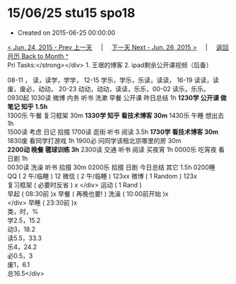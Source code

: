 # 15/06/25 stu15 spo18

* Created on 2015-06-25 00:00:00

[&lt; Jun. 24, 2015 - Prev 上一天](d24.md)     \|     [下一天 Next - Jun. 26, 2015 &gt;](d26.md)     \|     [返回月历 Back to Month ^](index.md)   
Pri Tasks:&lt;/strong&gt;&lt;/div&gt; 1. 王垠的博客 2. ipad剩余公开课视频（后备）  
   
 08-11 ， 读，读学，学学， 12-15 学乐，学乐，乐读，读读， 16-19 读读，读废，废必，动动， 20-23 动动，动动，读读，乐乐，00-02 读乐，乐乐。   
 0930起 1030读 微博 内务 听书 洗漱 早餐 公开课 昨日总结 1h **1230学 公开课 做笔记 知乎 1.5h**   
 1300乐 午餐 复习框架 30m **1330学 知乎 看技术博客 30m** 1430乐 午睡 想出去 1h   
 1500读 考虑 日记 拾掇 1700读 逛街 听书 阅读 3.5h **1730学 看技术博客 30m** 1830废 看同学打游戏 1h 1900必 问同学该租北京哪里的房 30m   
 **2200动 晚餐 毽球训练 3h** 2300读 交通 听书 阅读 买夜宵 1h 0000乐 吃宵夜 看日剧 1h   
 0030读 洗澡 听书 拾掇 30m 0200乐 拾掇 日剧 今日总结 其它 1.5h 0200睡   
 QQ \( 2 午/临睡 \) 12 微信 \( 2 午/临睡 \) 123xx 微博 \( 1 Random \) 123x   
 复习框架 \( 必要时反省 \) x &lt;/div&gt; 运动 \( 1 Rand \)   
 早起 \( 08:30前 \)x 早餐 \( 再晚也要! \) 洗澡 \( 10:00前开始 \)x  
 &lt;/div&gt; 早睡 \( 23:30前 \)x   
类，时，%  
学2.5，15.2  
动3，18.2  
读5.5，33.3  
乐4，24.2  
必0.5，3  
废1，6.1  
总16.5&lt;/div&gt;

